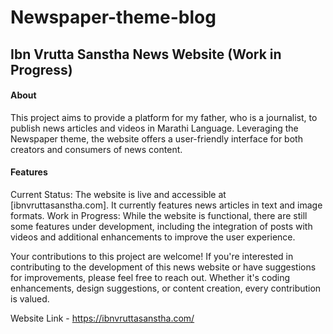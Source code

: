 # Newspaper-theme-blog
<h2>Ibn Vrutta Sanstha News Website (Work in Progress)</h2>

<h4>About</h4>
This project aims to provide a platform for my father, who is a journalist, to publish news articles and videos in Marathi Language. Leveraging the Newspaper theme, the website offers a user-friendly interface for both creators and consumers of news content.

<h4>Features</h4>
<bold> Current Status: </bold> The website is live and accessible at [ibnvruttasanstha.com]. It currently features news articles in text and image formats.
<bold> Work in Progress: </bold>  While the website is functional, there are still some features under development, including the integration of posts with videos and additional enhancements to improve the user experience.


Your contributions to this project are welcome! If you're interested in contributing to the development of this news website or have suggestions for improvements, please feel free to reach out. Whether it's coding enhancements, design suggestions, or content creation, every contribution is valued.

Website Link - https://ibnvruttasanstha.com/
